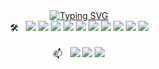 <!--
**comeevery-git/comeevery-git** is a ✨ _special_ ✨ repository because its `README.md` (this file) appears on your GitHub profile.

Here are some ideas to get you started:

- 🔭 I’m currently working on ...
- 🌱 I’m currently learning ...
- 👯 I’m looking to collaborate on ...
- 🤔 I’m looking for help with ...
- 💬 Ask me about ...
- 📫 How to reach me: ...
- 😄 Pronouns: ...
- ⚡ Fun fact: ...
-->
<!--  <img src="https://capsule-render.vercel.app/api?type=waving&color=F0BBB6&height=150&section=header" /> -->


<div align= "center">
  <a href="https://git.io/typing-svg"><img src="https://readme-typing-svg.demolab.com?font=Chakra+Petch&weight=300&size=42&pause=1000&color=FFEEEE&background=FFFFFF00&random=false&width=390&height=150&lines=Hi+there%2C+I'm+Lydia+✨" alt="Typing SVG" /></a>
</div>

<div style="margin: 0 auto; text-align: center;" align= "center">
  🛠️ &nbsp;
  <img src="https://img.shields.io/badge/Amazon AWS-232F3E?style=flat&logo=Amazon AWS&logoColor=white">
  <img src="https://img.shields.io/badge/Git-F05032?style=flat&logo=Git&logoColor=white">
  <img src="https://img.shields.io/badge/Java-007396?style=flat&logo=Java&logoColor=white">
  <img src="https://img.shields.io/badge/GraphQL-E10098?style=flat&logo=GraphQL&logoColor=white">
  <img src="https://img.shields.io/badge/MySQL-4479A1?style=flat&logo=MySQL&logoColor=white">
  <img src="https://img.shields.io/badge/MongoDB-47A248?style=flat&logo=MongoDB&logoColor=white">
  <img src="https://img.shields.io/badge/MariaDB-003545?style=flat&logo=MariaDB&logoColor=white">
  <img src="https://img.shields.io/badge/Spring Boot-6DB33F?style=flat&logo=Spring Boot&logoColor=white">
  <img src="https://img.shields.io/badge/Spring-6DB33F?style=flat&logo=Spring&logoColor=white">
  <img src="https://img.shields.io/badge/Jenkins-D24939?style=flat&logo=Jenkins&logoColor=white">
</div>


<!-- 
<div align= "left"> 
  <div align= "center">
    <img src="https://github-readme-stats.vercel.app/api?username=comeevery-git&bg_color=60,fe7171,fcf7f7&title_color=000000&text_color=000000" />
  </div> 
  <img src="https://capsule-render.vercel.app/api?type=waving&color=F0BBB6&height=150&section=footer" />
</div>
-->

<!-- 
<a href=mailto:comeevery@gmail.com><img src="https://img.shields.io/badge/contact%20me-FC6FFF" /></a>
-->
 
<br> 

<div style="margin: 0 auto; text-align: center;" align= "center">
  📫 &nbsp;
  <a href=mailto:comeevery@gmail.com><img src="https://img.shields.io/badge/Gmail-EA4335?style=flat&logo=Gmail&logoColor=white&link=mailto:comeevery@gmail.com" /></a>
  <a href="https://www.notion.so/PERSON-LIKE-A-SPONGE-5d3b7544b8a24c7a9c1617a363af8213?pvs=4">
  <a href=https://www.instagram.com/hee_talk/> <img src="https://img.shields.io/badge/Instagram-E4405F?style=flat&logo=Instagram&logoColor=white&link=https://www.instagram.com/hee_talk/" /></a>
  <img src="https://img.shields.io/badge/Notion-000000?style=flat&logo=Notion&logoColor=white&link=https://www.notion.so/PERSON-LIKE-A-SPONGE-5d3b7544b8a24c7a9c1617a363af8213?pvs=4" /></a>
</div>

<br> 
<br> 

<!-- 
<div align= "center">
  <img src="https://github-readme-stats.vercel.app/api/top-langs/?username=comeevery-git&layout=compact&bg_color=60,fe7171,fcf7f7&title_color=000000&text_color=000000" />
</div>
-->

